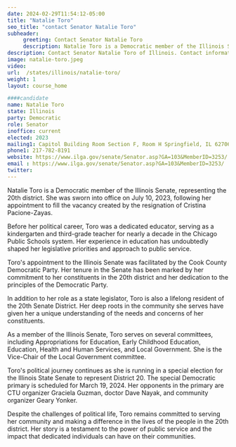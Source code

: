 ```yaml
---
date: 2024-02-29T11:54:12-05:00
title: "Natalie Toro"
seo_title: "contact Senator Natalie Toro"
subheader:
     greeting: Contact Senator Natalie Toro
     description: Natalie Toro is a Democratic member of the Illinois Senate, representing the 20th district. She was sworn into office on July 10, 2023, following her appointment to fill the vacancy created by the resignation of Cristina Pacione-Zayas.
description: Contact Senator Natalie Toro of Illinois. Contact information for Natalie Toro includes email address, phone number, and mailing address.
image: natalie-toro.jpeg
video:
url:  /states/illinois/natalie-toro/
weight: 1
layout: course_home

####candidate
name: Natalie Toro
state: Illinois
party: Democratic
role: Senator
inoffice: current
elected: 2023
mailing1: Capitol Building Room Section F, Room H Springfield, IL 62706
phone1: 217-782-8191
website: https://www.ilga.gov/senate/Senator.asp?GA=103&MemberID=3253/
email : https://www.ilga.gov/senate/Senator.asp?GA=103&MemberID=3253/
twitter:
---
```


Natalie Toro is a Democratic member of the Illinois Senate, representing the 20th district. She was sworn into office on July 10, 2023, following her appointment to fill the vacancy created by the resignation of Cristina Pacione-Zayas.

Before her political career, Toro was a dedicated educator, serving as a kindergarten and third-grade teacher for nearly a decade in the Chicago Public Schools system. Her experience in education has undoubtedly shaped her legislative priorities and approach to public service.

Toro's appointment to the Illinois Senate was facilitated by the Cook County Democratic Party. Her tenure in the Senate has been marked by her commitment to her constituents in the 20th district and her dedication to the principles of the Democratic Party.

In addition to her role as a state legislator, Toro is also a lifelong resident of the 20th Senate District. Her deep roots in the community she serves have given her a unique understanding of the needs and concerns of her constituents.

As a member of the Illinois Senate, Toro serves on several committees, including Appropriations for Education, Early Childhood Education, Education, Health and Human Services, and Local Government. She is the Vice-Chair of the Local Government committee.

Toro's political journey continues as she is running in a special election for the Illinois State Senate to represent District 20. The special Democratic primary is scheduled for March 19, 2024. Her opponents in the primary are CTU organizer Graciela Guzman, doctor Dave Nayak, and community organizer Geary Yonker.

Despite the challenges of political life, Toro remains committed to serving her community and making a difference in the lives of the people in the 20th district. Her story is a testament to the power of public service and the impact that dedicated individuals can have on their communities.
